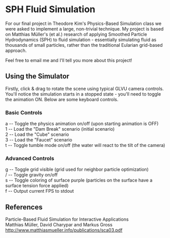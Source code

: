 # SPH Fluid Simulation #


For our final project in Theodore Kim's Physics-Based Simulation class we were asked to implement a large, non-trivial technique. My project is based on Matthias Müller's (et al.) research of applying Smoothed Particle Hydrodynamics (SPH) to fluid simulation - essentially simulating fluid as thousands of small particles, rather than the traditional Eularian grid-based approach.

Feel free to email me and I'll tell you more about this project!

## Using the Simulator ##

Firstly, click & drag to rotate the scene using typical GLVU camera controls. You'll notice the simulation starts in a stopped state - you'll need to toggle the animation ON. Below are some keyboard controls.

### Basic Controls ###

a -- Toggle the physics animation on/off (upon starting animation is OFF)  
1 -- Load the "Dam Break" scenario (initial scenario)  
2 -- Load the "Cube" scenario  
3 -- Load the "Faucet" scenario  
t -- Toggle tumble mode on/off (the water will react to the tilt of the camera)  

### Advanced Controls ##
  
g -- Toggle grid visible (grid used for neighbor particle optimization)  
/ -- Toggle gravity on/off  
s -- Toggle coloring of surface purple (particles on the surface have a surface tension force applied)  
f -- Output current FPS to stdout  


## References ##

Particle-Based Fluid Simulation for Interactive Applications  
Matthias Müller, David Charypar and Markus Gross  
http://www.matthiasmueller.info/publications/sca03.pdf  